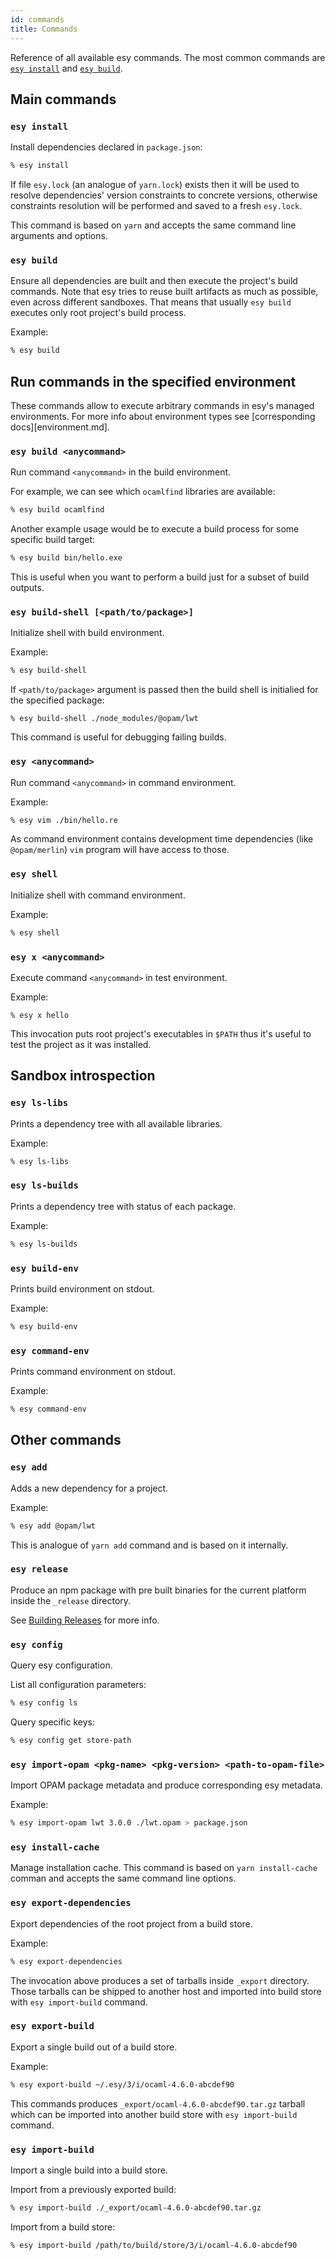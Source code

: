 ```yaml
---
id: commands
title: Commands
---
```


Reference of all available esy commands. The most common commands are [`esy
install`](#esy-install) and [`esy build`](#esy-build).

## Main commands

### `esy install`

Install dependencies declared in `package.json`:

```bash
% esy install
```

If file `esy.lock` (an analogue of `yarn.lock`) exists then it will be used to
resolve dependencies' version constraints to concrete versions, otherwise
constraints resolution will be performed and saved to a fresh `esy.lock`.

This command is based on `yarn` and accepts the same command line arguments and
options.

### `esy build`

Ensure all dependencies are built and then execute the project's build commands.
Note that esy tries to reuse built artifacts as much as possible, even across
different sandboxes. That means that usually `esy build` executes only root
project's build process.

Example:

```bash
% esy build
```

## Run commands in the specified environment

These commands allow to execute arbitrary commands in esy's managed
environments. For more info about environment types see [corresponding
docs][environment.md].

### `esy build <anycommand>`

Run command `<anycommand>` in the build environment.

For example, we can see which `ocamlfind` libraries are available:

```bash
% esy build ocamlfind
```

Another example usage would be to execute a build process for some specific
build target:

```bash
% esy build bin/hello.exe
```

This is useful when you want to perform a build just for a subset of build
outputs.

### `esy build-shell [<path/to/package>]`

Initialize shell with build environment.

Example:

```bash
% esy build-shell
```

If `<path/to/package>` argument is passed then the build shell is initialied for
the specified package:

```
% esy build-shell ./node_modules/@opam/lwt
```

This command is useful for debugging failing builds.

### `esy <anycommand>`

Run command `<anycommand>` in command environment.

Example:

```bash
% esy vim ./bin/hello.re
```

As command environment contains development time dependencies (like
`@opam/merlin`) `vim` program will have access to those.

### `esy shell`

Initialize shell with command environment.

Example:

```bash
% esy shell
```

### `esy x <anycommand>`

Execute command `<anycommand>` in test environment.

Example:

```
% esy x hello
```

This invocation puts root project's executables in `$PATH` thus it's useful to
test the project as it was installed.

## Sandbox introspection

### `esy ls-libs`

Prints a dependency tree with all available libraries.

Example:

```bash
% esy ls-libs
```

### `esy ls-builds`

Prints a dependency tree with status of each package.

Example:

```bash
% esy ls-builds
```

### `esy build-env`

Prints build environment on stdout.

Example:

```bash
% esy build-env
```

### `esy command-env`

Prints command environment on stdout.

Example:

```bash
% esy command-env
```

## Other commands

### `esy add`

Adds a new dependency for a project.

Example:

```bash
% esy add @opam/lwt
```

This is analogue of `yarn add` command and is based on it internally.

### `esy release`

Produce an npm package with pre built binaries for the current platform inside
the `_release` directory.

See [Building Releases](release.md) for more info.

### `esy config`

Query esy configuration.

List all configuration parameters:

```bash
% esy config ls
```

Query specific keys:

```bash
% esy config get store-path
```

### `esy import-opam <pkg-name> <pkg-version> <path-to-opam-file>`

Import OPAM package metadata and produce corresponding esy metadata.

Example:

```bash
% esy import-opam lwt 3.0.0 ./lwt.opam > package.json
```

### `esy install-cache`

Manage installation cache. This command is based on `yarn install-cache`
comman and accepts the same command line options.

### `esy export-dependencies`

Export dependencies of the root project from a build store.

Example:

```bash
% esy export-dependencies
```

The invocation above produces a set of tarballs inside `_export` directory.
Those tarballs can be shipped to another host and imported into build store with
`esy import-build` command.

### `esy export-build`

Export a single build out of a build store.

Example:

```bash
% esy export-build ~/.esy/3/i/ocaml-4.6.0-abcdef90
```

This commands produces `_export/ocaml-4.6.0-abcdef90.tar.gz` tarball which can
be imported into another build store with `esy import-build` command.

### `esy import-build`

Import a single build into a build store.

Import from a previously exported build:

```bash
% esy import-build ./_export/ocaml-4.6.0-abcdef90.tar.gz
```

Import from a build store:

```bash
% esy import-build /path/to/build/store/3/i/ocaml-4.6.0-abcdef90
```
